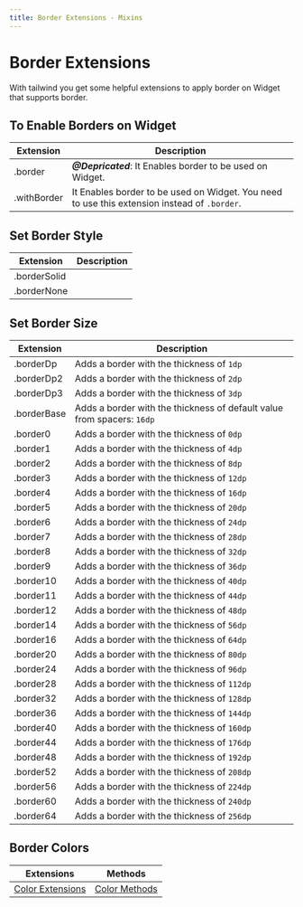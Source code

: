 ```yaml
---
title: Border Extensions - Mixins
---
```


# Border Extensions

With tailwind you get some helpful extensions to apply border on Widget that supports border.

## To Enable Borders on Widget

| Extension   | Description                                                                                  |
| ----------- | -------------------------------------------------------------------------------------------- |
| .border     | **_@Depricated_**: It Enables border to be used on Widget.                                   |
| .withBorder | It Enables border to be used on Widget. You need to use this extension instead of `.border`. |

## Set Border Style

| Extension    | Description |
| ------------ | ----------- |
| .borderSolid |             |
| .borderNone  |             |

## Set Border Size

| Extension   | Description                                                            |
| ----------- | ---------------------------------------------------------------------- |
| .borderDp   | Adds a border with the thickness of `1dp`                              |
| .borderDp2  | Adds a border with the thickness of `2dp`                              |
| .borderDp3  | Adds a border with the thickness of `3dp`                              |
| .borderBase | Adds a border with the thickness of default value from spacers: `16dp` |
| .border0    | Adds a border with the thickness of `0dp`                              |
| .border1    | Adds a border with the thickness of `4dp`                              |
| .border2    | Adds a border with the thickness of `8dp`                              |
| .border3    | Adds a border with the thickness of `12dp`                             |
| .border4    | Adds a border with the thickness of `16dp`                             |
| .border5    | Adds a border with the thickness of `20dp`                             |
| .border6    | Adds a border with the thickness of `24dp`                             |
| .border7    | Adds a border with the thickness of `28dp`                             |
| .border8    | Adds a border with the thickness of `32dp`                             |
| .border9    | Adds a border with the thickness of `36dp`                             |
| .border10   | Adds a border with the thickness of `40dp`                             |
| .border11   | Adds a border with the thickness of `44dp`                             |
| .border12   | Adds a border with the thickness of `48dp`                             |
| .border14   | Adds a border with the thickness of `56dp`                             |
| .border16   | Adds a border with the thickness of `64dp`                             |
| .border20   | Adds a border with the thickness of `80dp`                             |
| .border24   | Adds a border with the thickness of `96dp`                             |
| .border28   | Adds a border with the thickness of `112dp`                            |
| .border32   | Adds a border with the thickness of `128dp`                            |
| .border36   | Adds a border with the thickness of `144dp`                            |
| .border40   | Adds a border with the thickness of `160dp`                            |
| .border44   | Adds a border with the thickness of `176dp`                            |
| .border48   | Adds a border with the thickness of `192dp`                            |
| .border52   | Adds a border with the thickness of `208dp`                            |
| .border56   | Adds a border with the thickness of `224dp`                            |
| .border60   | Adds a border with the thickness of `240dp`                            |
| .border64   | Adds a border with the thickness of `256dp`                            |

## Border Colors

| Extensions                                                  | Methods                                               |
| ----------------------------------------------------------- | ----------------------------------------------------- |
| [Color Extensions](/extensions/mixins/colors#border-colors) | [Color Methods](/methods/mixins/colors#border-colors) |
